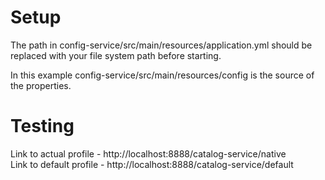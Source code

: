 # Setup  
The path in config-service/src/main/resources/application.yml should be 
replaced with your file system path before starting.

In this example config-service/src/main/resources/config is the source of the properties.


# Testing
Link to actual profile - http://localhost:8888/catalog-service/native  
Link to default profile - http://localhost:8888/catalog-service/default

